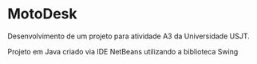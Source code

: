 # MotoDesk
Desenvolvimento de um projeto para atividade A3 da Universidade USJT.

Projeto em Java criado via IDE NetBeans utilizando a biblioteca Swing
